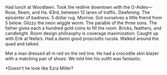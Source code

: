 Had lunch at Woodlawn. Took the redline downtown with the O-Aides—Rose, Reem, and Ha. 63rd, between 12 lanes of traffic. Deafening. The epicenter of badness. 5 dollar rug. Monroe. Got ourselves a little friend from 5 below. Glizzy the neon wiggle worm. The parable of the three sons. The father gives each a hundred gold coins to fill the room. Bricks, feathers, and candlelight. Room design philosophy is coverage maximization. Caught up with Erik at Nella’s. Had a damn good prosciutto rucola. Walked around the quad and talked. 

Met a man dressed all in red on the red line. He had a crocodile skin blazer with a matching pair of shoes. We told him his outfit was fantastic. 

*Doesn’t he look like Ezra Miller?
